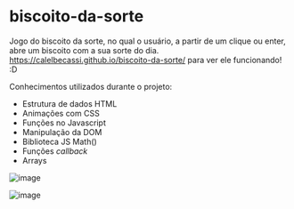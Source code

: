 # biscoito-da-sorte
Jogo do biscoito da sorte, no qual o usuário, a partir de um clique ou enter, abre um biscoito com a sua sorte do dia.
https://calelbecassi.github.io/biscoito-da-sorte/ para ver ele funcionando! :D

Conhecimentos utilizados durante o projeto:
- Estrutura de dados HTML
- Animações com CSS
- Funções no Javascript
- Manipulação da DOM
- Biblioteca JS Math()
- Funções *callback*
- Arrays


![image](https://github.com/CalelBecassi/biscoito-da-sorte/assets/55924822/8bf44fc6-92de-421f-bc8d-f944b4e300e2)

![image](https://github.com/CalelBecassi/biscoito-da-sorte/assets/55924822/ffea7406-a5af-47a4-8eba-791e5b0eee3c)
